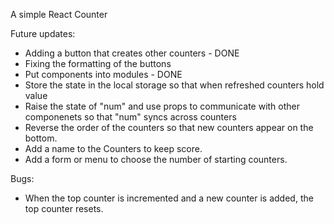 A simple React Counter

Future updates:
* Adding a button that creates other counters - DONE
* Fixing the formatting of the buttons
* Put components into modules - DONE
* Store the state in the local storage so that when refreshed counters hold value
* Raise the state of "num" and use props to communicate with other componenets so that "num" syncs across counters
* Reverse the order of the counters so that new counters appear on the bottom.
* Add a name to the Counters to keep score.
* Add a form or menu to choose the number of starting counters.

Bugs:
* When the top counter is incremented and a new counter is added, the top counter resets.